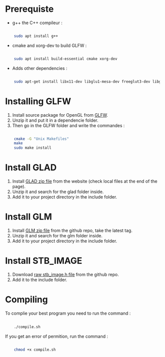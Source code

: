 # Prerequiste

* g++ the C++ compileur :
``` bash

	sudo apt install g++

```
 
* cmake and xorg-dev to build GLFW :
``` bash

	sudo apt install build-essential cmake xorg-dev

```

* Adds other dependencies :
```bash 

	sudo apt-get install libx11-dev libglu1-mesa-dev freeglut3-dev libglew2.2 libglew-dev libglu1-mesa libgl1-mesa-glx libgl1-mesa-dev libglfw3-dev libglfw3

```

# Installing GLFW 
1. Install source package for OpenGL from <a href="https://glfw.org/download.html">GLFW</a>.
1. Unzip it and put it in a dependencie folder.
1. Then go in the GLFW folder and write the commandes :
```bash

	cmake -G "Unix Makefiles"
	make
	sudo make install  

```

# Install GLAD 
1. Install <a href="https://glad.dav1d.de/">GLAD zip file</a> from the website (check local files at the end of the page).
1. Unzip it and search for the glad folder inside.
1. Add it to your project directory in the include folder.

# Install GLM
1. Install <a href="https://github.com/g-truc/glm/tags">GLM zip file</a> from the github repo, take the latest tag.
1. Unzip it and search for the glm folder inside.
1. Add it to your project directory in the include folder.

# Install STB_IMAGE
1. Download <a href="https://raw.githubusercontent.com/nothings/stb/master/stb_image.h">raw stb_image.h file</a> from the github repo.
1. Add it to the include folder. 

# Compiling
To complie your best program you need to run the command :
``` bash
	
	./compile.sh

```

If you get an error of permition, run the command :
``` bash

	chmod +x compile.sh

```

